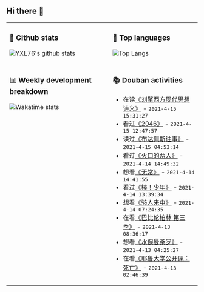 ## Hi there 👋

<table>
<tr>
<td valign="top" width="54%">

### 🔭 Github stats

![YXL76's github stats](https://github-readme-stats.yxl76.vercel.app/api?username=YXL76&count_private=true&show_icons=true&include_all_commits=true&theme=tokyonight&line_height=28)

</td>

<td valign="top" width="46%">

### 🌱 Top languages

![Top Langs](https://github-readme-stats.yxl76.vercel.app/api/top-langs/?username=YXL76&layout=compact&theme=tokyonight&langs_count=10&hide=HTML,CSS,SCSS)

</td>
</tr>
<tr>
<td valign="top" width="54%">

### 📊 Weekly development breakdown

![Wakatime stats](https://github-readme-stats.yxl76.vercel.app/api/wakatime?username=YXL76&layout=compact&theme=tokyonight)


</td>
<td valign="top" width="46%">

### 📚 Douban activities

- 在读[《刘擎西方现代思想讲义》](https://book.douban.com/subject/35313227/) - `2021-4-15 15:31:27`
- 看过[《2046》](http://movie.douban.com/subject/1291555/) - `2021-4-15 12:47:57`
- 读过[《布达佩斯往事》](https://book.douban.com/subject/26606366/) - `2021-4-15 04:53:14`
- 看过[《火口的两人》](http://movie.douban.com/subject/30405087/) - `2021-4-14 14:49:32`
- 想看[《无常》](http://movie.douban.com/subject/1440359/) - `2021-4-14 14:41:55`
- 看过[《棒！少年》](http://movie.douban.com/subject/34930862/) - `2021-4-14 13:39:34`
- 想看[《骇人来电》](http://movie.douban.com/subject/33390298/) - `2021-4-14 07:24:35`
- 在看[《巴比伦柏林 第三季》](http://movie.douban.com/subject/30206424/) - `2021-4-13 08:36:17`
- 想看[《水俣曼荼罗》](http://movie.douban.com/subject/35134380/) - `2021-4-13 04:25:27`
- 在看[《耶鲁大学公开课：死亡》](http://movie.douban.com/subject/33385808/) - `2021-4-13 02:46:39`

</td>
</tr>
</table>

<!--
**YXL76/YXL76** is a ✨ _special_ ✨ repository because its `README.md` (this file) appears on your GitHub profile.

Here are some ideas to get you started:

- 🔭 I’m currently working on ...
- 🌱 I’m currently learning ...
- 👯 I’m looking to collaborate on ...
- 🤔 I’m looking for help with ...
- 💬 Ask me about ...
- 📫 How to reach me: ...
- 😄 Pronouns: ...
- ⚡ Fun fact: ...
-->
